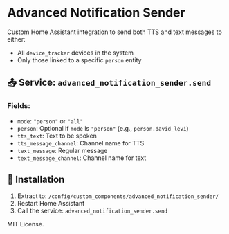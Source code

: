 # Advanced Notification Sender

Custom Home Assistant integration to send both TTS and text messages to either:
- All `device_tracker` devices in the system
- Only those linked to a specific `person` entity

## 📤 Service: `advanced_notification_sender.send`

### Fields:
- `mode`: `"person"` or `"all"`
- `person`: Optional if `mode` is `"person"` (e.g., `person.david_levi`)
- `tts_text`: Text to be spoken
- `tts_message_channel`: Channel name for TTS
- `text_message`: Regular message
- `text_message_channel`: Channel name for text

## 🚀 Installation
1. Extract to: `/config/custom_components/advanced_notification_sender/`
2. Restart Home Assistant
3. Call the service: `advanced_notification_sender.send`

MIT License.